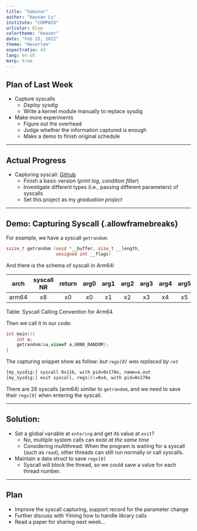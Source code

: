 ```yaml
---
title: "Seminar"
author: "Haonan Lu"
institute: "COMPASS"
urlcolor: blue
colortheme: "beaver"
date: "Feb 25, 2021"
theme: "Heverlee"
aspectratio: 43 
lang: en-US
marp: true
---
```


## Plan of Last Week

- Capture syscalls
	- *Deploy sysdig*
	- Write a kernel module manually to replace sysdig
- Make more experiments
	- Figure out the overhead 
	- Judge whether the information captured is enough 
	- Make a demo to finish original schedule 

---


## Actual Progress

- Capturing syscall: [Github](https://github.com/Tert-butyllithium/Mysisdig)
	- Finish a basic version (*print log*, *condition filter*)
	- Investigate different types (i.e., passing different parameters) of syscalls 
	- Set this project as my *graduation project*


---

## Demo: Capturing Syscall {.allowframebreaks}

For example,  we have a syscall `getrandom`:

```c
ssize_t getrandom (void *__buffer, size_t __length,
				   unsigned int __flags)
```

And there is the schema of syscall in Arm64:


| **arch**  | syscall NR | **return** | **arg0** | arg1 | arg2 | arg3 | arg4 | arg5 |
| :---: | :--------: | :----: | :--: | :--: | :--: | :--: | :--: | :--: |
| arm64 |     x8     |   x0   |  x0  |  x1  |  x2  |  x3  |  x4  |  x5  |
Table: Syscall Calling Convention for Arm64

Then we call it in our code:
```c
int main(){
    int a;
    getrandom(&a,sizeof a,GRND_RANDOM);
}
```

The capturing snippet show as follow: *but `regs[0]` was replaced by `ret`*

```bash
[my_sysdig:] syscall 0x116, with pid=0x178e, name=a.out
[my_sysdig:] exit syscall, regs[0]=0x4, with pid=0x178e
```

There are 26 syscalls (arm64) similar to `getrandom`, and we need to save their `regs[0]` when entering the syscall. 

---

## Solution: 

- Set a global variable at `entering` and get its value at `exit`? 
	- No, multiple system calls can exist *at the same time* 
	- Considering multithread: When the program is waiting for a syscall (such as `read`), other threads can still run normally or call syscalls.
- Maintain a data struct to save `regs[0]` 
	- Syscall will block the thread, so we could save a value for each thread number.

---

## Plan

- Improve the syscall capturing, support record for the parameter change
- Further discuss with Yiming how to handle library calls
- Read a paper for sharing next week...